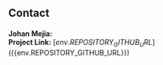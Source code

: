 ## Contact  
**Johan Mejia:**  <a href="https://www.linkedin.com/in/${{env.REPOSITORY_OWNER}}/"> <img src="https://image.flaticon.com/icons/png/512/174/174857.png" width="16" height="16"></a> <a href="mailto:johan-steven.mejia-mogollon@imt-atlantique.net"> <img src="https://image.flaticon.com/icons/png/512/732/732200.png" width="16" height="16"></a> <a href="${{env.OWNER_PROFILE}}"> <img src="https://image.flaticon.com/icons/png/512/733/733553.png" width="16" height="16"></a><br/>
**Project Link:**  [${{env.REPOSITORY_GITHUB_URL}}](${{env.REPOSITORY_GITHUB_URL}})